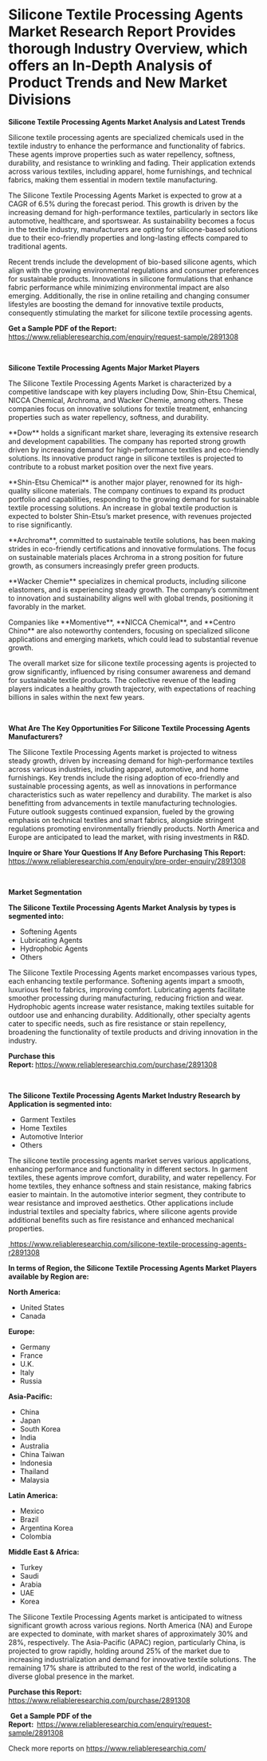 <p><h1>Silicone Textile Processing Agents Market Research Report Provides thorough Industry Overview, which offers an In-Depth Analysis of Product Trends and New Market Divisions</h1></p><p><strong>Silicone Textile Processing Agents Market Analysis and Latest Trends</strong></p>
<p><p>Silicone textile processing agents are specialized chemicals used in the textile industry to enhance the performance and functionality of fabrics. These agents improve properties such as water repellency, softness, durability, and resistance to wrinkling and fading. Their application extends across various textiles, including apparel, home furnishings, and technical fabrics, making them essential in modern textile manufacturing.</p><p>The Silicone Textile Processing Agents Market is expected to grow at a CAGR of 6.5% during the forecast period. This growth is driven by the increasing demand for high-performance textiles, particularly in sectors like automotive, healthcare, and sportswear. As sustainability becomes a focus in the textile industry, manufacturers are opting for silicone-based solutions due to their eco-friendly properties and long-lasting effects compared to traditional agents.</p><p>Recent trends include the development of bio-based silicone agents, which align with the growing environmental regulations and consumer preferences for sustainable products. Innovations in silicone formulations that enhance fabric performance while minimizing environmental impact are also emerging. Additionally, the rise in online retailing and changing consumer lifestyles are boosting the demand for innovative textile products, consequently stimulating the market for silicone textile processing agents.</p></p>
<p><strong>Get a Sample PDF of the Report:&nbsp;</strong> <a href="https://www.reliableresearchiq.com/enquiry/request-sample/2891308?utm_campaign=2758&utm_medium=2&utm_source=Github&utm_content=ia&utm_term=14032025&utm_id=silicone-textile-processing-agents">https://www.reliableresearchiq.com/enquiry/request-sample/2891308</a></p>
<p>&nbsp;</p>
<p><strong>Silicone Textile Processing Agents Major Market Players</strong></p>
<p><p>The Silicone Textile Processing Agents Market is characterized by a competitive landscape with key players including Dow, Shin-Etsu Chemical, NICCA Chemical, Archroma, and Wacker Chemie, among others. These companies focus on innovative solutions for textile treatment, enhancing properties such as water repellency, softness, and durability.</p><p>**Dow** holds a significant market share, leveraging its extensive research and development capabilities. The company has reported strong growth driven by increasing demand for high-performance textiles and eco-friendly solutions. Its innovative product range in silicone textiles is projected to contribute to a robust market position over the next five years.</p><p>**Shin-Etsu Chemical** is another major player, renowned for its high-quality silicone materials. The company continues to expand its product portfolio and capabilities, responding to the growing demand for sustainable textile processing solutions. An increase in global textile production is expected to bolster Shin-Etsu’s market presence, with revenues projected to rise significantly.</p><p>**Archroma**, committed to sustainable textile solutions, has been making strides in eco-friendly certifications and innovative formulations. The focus on sustainable materials places Archroma in a strong position for future growth, as consumers increasingly prefer green products.</p><p>**Wacker Chemie** specializes in chemical products, including silicone elastomers, and is experiencing steady growth. The company’s commitment to innovation and sustainability aligns well with global trends, positioning it favorably in the market.</p><p>Companies like **Momentive**, **NICCA Chemical**, and **Centro Chino** are also noteworthy contenders, focusing on specialized silicone applications and emerging markets, which could lead to substantial revenue growth. </p><p>The overall market size for silicone textile processing agents is projected to grow significantly, influenced by rising consumer awareness and demand for sustainable textile products. The collective revenue of the leading players indicates a healthy growth trajectory, with expectations of reaching billions in sales within the next few years.</p></p>
<p>&nbsp;</p>
<p><strong>What Are The Key Opportunities For Silicone Textile Processing Agents Manufacturers?</strong></p>
<p><p>The Silicone Textile Processing Agents market is projected to witness steady growth, driven by increasing demand for high-performance textiles across various industries, including apparel, automotive, and home furnishings. Key trends include the rising adoption of eco-friendly and sustainable processing agents, as well as innovations in performance characteristics such as water repellency and durability. The market is also benefitting from advancements in textile manufacturing technologies. Future outlook suggests continued expansion, fueled by the growing emphasis on technical textiles and smart fabrics, alongside stringent regulations promoting environmentally friendly products. North America and Europe are anticipated to lead the market, with rising investments in R&D.</p></p>
<p><strong>Inquire or Share Your Questions If Any Before Purchasing This Report:</strong> <a href="https://www.reliableresearchiq.com/enquiry/pre-order-enquiry/2891308?utm_campaign=2758&utm_medium=2&utm_source=Github&utm_content=ia&utm_term=14032025&utm_id=silicone-textile-processing-agents">https://www.reliableresearchiq.com/enquiry/pre-order-enquiry/2891308</a></p>
<p>&nbsp;</p>
<p><strong>Market Segmentation</strong></p>
<p><strong>The Silicone Textile Processing Agents Market Analysis by types is segmented into:</strong></p>
<p><ul><li>Softening Agents</li><li>Lubricating Agents</li><li>Hydrophobic Agents</li><li>Others</li></ul></p>
<p><p>The Silicone Textile Processing Agents market encompasses various types, each enhancing textile performance. Softening agents impart a smooth, luxurious feel to fabrics, improving comfort. Lubricating agents facilitate smoother processing during manufacturing, reducing friction and wear. Hydrophobic agents increase water resistance, making textiles suitable for outdoor use and enhancing durability. Additionally, other specialty agents cater to specific needs, such as fire resistance or stain repellency, broadening the functionality of textile products and driving innovation in the industry.</p></p>
<p><strong>Purchase this Report:&nbsp;</strong><a href="https://www.reliableresearchiq.com/purchase/2891308?utm_campaign=2758&utm_medium=2&utm_source=Github&utm_content=ia&utm_term=14032025&utm_id=silicone-textile-processing-agents">https://www.reliableresearchiq.com/purchase/2891308</a></p>
<p>&nbsp;</p>
<p><strong>The Silicone Textile Processing Agents Market Industry Research by Application is segmented into:</strong></p>
<p><ul><li>Garment Textiles</li><li>Home Textiles</li><li>Automotive Interior</li><li>Others</li></ul></p>
<p><p>The silicone textile processing agents market serves various applications, enhancing performance and functionality in different sectors. In garment textiles, these agents improve comfort, durability, and water repellency. For home textiles, they enhance softness and stain resistance, making fabrics easier to maintain. In the automotive interior segment, they contribute to wear resistance and improved aesthetics. Other applications include industrial textiles and specialty fabrics, where silicone agents provide additional benefits such as fire resistance and enhanced mechanical properties.</p></p>
<p><a href="https://www.reliableresearchiq.com/silicone-textile-processing-agents-r2891308?utm_campaign=2758&utm_medium=2&utm_source=Github&utm_content=ia&utm_term=14032025&utm_id=silicone-textile-processing-agents">&nbsp;https://www.reliableresearchiq.com/silicone-textile-processing-agents-r2891308</a></p>
<p><strong>In terms of Region, the Silicone Textile Processing Agents Market Players available by Region are:</strong></p>
<p>
    <p> <strong> North America: </strong>
        <ul>
            <li>United States</li>
            <li>Canada</li>
        </ul>
        </p> 
    <p> <strong> Europe: </strong>
        <ul>
            <li>Germany</li>
            <li>France</li>
            <li>U.K.</li>
            <li>Italy</li>
            <li>Russia</li>
        </ul>
        </p> 
    <p> <strong> Asia-Pacific: </strong>
        <ul>
            <li>China</li>
            <li>Japan</li>
            <li>South Korea</li>
            <li>India</li>
            <li>Australia</li>
            <li>China Taiwan</li>
            <li>Indonesia</li>
            <li>Thailand</li>
            <li>Malaysia</li>
        </ul>
        </p> 
    <p> <strong> Latin America: </strong>
        <ul>
            <li>Mexico</li>
            <li>Brazil</li>
            <li>Argentina Korea</li>
            <li>Colombia</li>
        </ul>
        </p> 
    <p> <strong> Middle East & Africa: </strong>
        <ul>
            <li>Turkey</li>
            <li>Saudi</li>
            <li>Arabia</li>
            <li>UAE</li>
            <li>Korea</li>
        </ul>
    </p>
    </p>
<p><p>The Silicone Textile Processing Agents market is anticipated to witness significant growth across various regions. North America (NA) and Europe are expected to dominate, with market shares of approximately 30% and 28%, respectively. The Asia-Pacific (APAC) region, particularly China, is projected to grow rapidly, holding around 25% of the market due to increasing industrialization and demand for innovative textile solutions. The remaining 17% share is attributed to the rest of the world, indicating a diverse global presence in the market.</p></p>
<p><strong>Purchase this Report: </strong><a href="https://www.reliableresearchiq.com/purchase/2891308?utm_campaign=2758&utm_medium=2&utm_source=Github&utm_content=ia&utm_term=14032025&utm_id=silicone-textile-processing-agents">https://www.reliableresearchiq.com/purchase/2891308</a></p>
<p>&nbsp;<strong>Get a Sample PDF of the Report:&nbsp;&nbsp;</strong><a href="https://www.reliableresearchiq.com/enquiry/request-sample/2891308?utm_campaign=2758&utm_medium=2&utm_source=Github&utm_content=ia&utm_term=14032025&utm_id=silicone-textile-processing-agents">https://www.reliableresearchiq.com/enquiry/request-sample/2891308</a></p>
<p><strong></strong></p>
<p>Check more reports on <a href="https://www.reliableresearchiq.com/?utm_campaign=2758&utm_medium=2&utm_source=Github&utm_content=ia&utm_term=14032025&utm_id=silicone-textile-processing-agents">https://www.reliableresearchiq.com/</a></p>